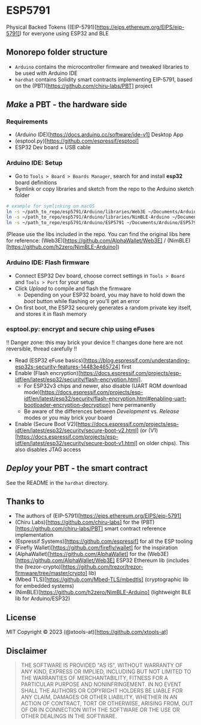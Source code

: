 # ESP5791

Physical Backed Tokens ((EIP-5791)[https://eips.ethereum.org/EIPS/eip-5791]) for everyone using ESP32 and BLE

## Monorepo folder structure

- `Arduino` contains the microcontroller firmware and tweaked libraries to be used with Arduino IDE
- `hardhat` contains Solidity smart contracts implementing EIP-5791, based on the (PBT)[https://github.com/chiru-labs/PBT] project

## _Make_ a PBT - the hardware side

### Requirements

- (Arduino IDE)[https://docs.arduino.cc/software/ide-v1] Desktop App
- (esptool.py)[https://github.com/espressif/esptool]
- ESP32 Dev board + USB cable

### Arduino IDE: Setup

- Go to `Tools > Board > Boards Manager`, search for and install **esp32** board definitions
- Symlink or copy libraries and sketch from the repo to the Arduino sketch folder

```bash
# example for symlinking on macOS
ln -s ~/path_to_repo/esp5791/Arduino/libraries/Web3E ~/Documents/Arduino/libraries/Web3E
ln -s ~/path_to_repo/esp5791/Arduino/libraries/NimBLE-Arduino ~/Documents/Arduino/libraries/NimBLE-Arduino
ln -s ~/path_to_repo/esp5791/Arduino/ESP5791 ~/Documents/Arduino/ESP5791
```

(Please use the libs included in the repo. You can find the original libs here for reference: (Web3E)[https://github.com/AlphaWallet/Web3E] / (NimBLE)[https://github.com/h2zero/NimBLE-Arduino])

### Arduino IDE: Flash firmware

- Connect ESP32 Dev board, choose correct settings in `Tools > Board` and `Tools > Port` for your setup
- Click _Upload_ to compile and flash the firmware
  - Depending on your ESP32 board, you may have to hold down the _boot_ button while flashing or you'll get an error
- On first boot, the ESP32 securely generates a random private key itself, and stores it in flash memory

### esptool.py: encrypt and secure chip using eFuses

!! Danger zone: this may brick your device !! changes done here are not reversible, thread carefully !!

- Read (ESP32 eFuse basics)[https://blog.espressif.com/understanding-esp32s-security-features-14483e465724] first
- Enable (Flash encryption)[https://docs.espressif.com/projects/esp-idf/en/latest/esp32/security/flash-encryption.html].
  - For ESP32v3 chips and newer, also disable (UART ROM download mode)[https://docs.espressif.com/projects/esp-idf/en/latest/esp32/security/flash-encryption.html#enabling-uart-bootloader-encryption-decryption] here permanently
  - Be aware of the differences between _Development_ vs. _Release_ modes or you may brick your board
- Enable (Secure Boot V2)[https://docs.espressif.com/projects/esp-idf/en/latest/esp32/security/secure-boot-v2.html] (or (V1)[https://docs.espressif.com/projects/esp-idf/en/latest/esp32/security/secure-boot-v1.html] on older chips). This also disables JTAG access

## _Deploy_ your PBT - the smart contract

See the README in the `hardhat` directory.

## Thanks to

- The authors of (EIP-5791)[https://eips.ethereum.org/EIPS/eip-5791]
- (Chiru Labs)[https://github.com/chiru-labs] for the (PBT)[https://github.com/chiru-labs/PBT] smart contract reference implementation
- (Espressif Systems)[https://github.com/espressif] for all the ESP tooling
- (Firefly Wallet)[https://github.com/firefly/wallet] for the inspiration
- (AlphaWallet)[https://github.com/AlphaWallet] for the (Web3E)[https://github.com/AlphaWallet/Web3E] ESP32 Ethereum lib (includes the (trezor-crypto)[https://github.com/trezor/trezor-firmware/tree/master/crypto] lib)
- (Mbed TLS)[https://github.com/Mbed-TLS/mbedtls] (cryptographic lib for embedded systems)
- (NimBLE)[https://github.com/h2zero/NimBLE-Arduino] (lightweight BLE lib for Arduino/ESP32)

## License

MIT
Copyright © 2023 (@xtools-at)[https://github.com/xtools-at]

## Disclaimer

> THE SOFTWARE IS PROVIDED "AS IS", WITHOUT WARRANTY OF ANY KIND, EXPRESS OR IMPLIED, INCLUDING BUT NOT LIMITED TO THE WARRANTIES OF MERCHANTABILITY, FITNESS FOR A PARTICULAR PURPOSE AND NONINFRINGEMENT. IN NO EVENT SHALL THE AUTHORS OR COPYRIGHT HOLDERS BE LIABLE FOR ANY CLAIM, DAMAGES OR OTHER LIABILITY, WHETHER IN AN ACTION OF CONTRACT, TORT OR OTHERWISE, ARISING FROM, OUT OF OR IN CONNECTION WITH THE SOFTWARE OR THE USE OR OTHER DEALINGS IN THE SOFTWARE.
